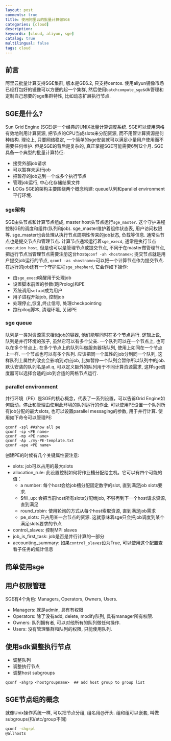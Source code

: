 ```yaml
---
layout: post
comments: true
title: 使用阿里云的批量计算做SGE
categories: [cloud]
description:
keywords: [cloud, aliyun, sge]
catalog: true
multilingual: false
tags: cloud
---
```


## 前言
阿里云批量计算支持SGE集群, 版本是GE6.2, 只支持centos. 使用aliyun镜像市场已经打包好的镜像可以方便的起一个集群, 然后使用`batchcompute_sge`sdk管理和定制自己想要的sge集群特性, 比如动态扩展执行节点.


## SGE是什么?
Sun Grid Engine (SGE)是一个经典的UNIX批量计算调度系统. SGE可以使用网格有效地利用计算资源, 把节点的CPU当成slots来分配资源, 而不用管计算资源是何种结构. 理论上, 只要网络稳定, 一个简单的sge安装就可以满足小量用户使用而不需要任何维护. 但是SGE的背后是复杂的, 真正掌握SGE可能需要6到12个月. SGE具备一个典型的批量计算特征:
- 接受外部job请求
- 可以暂存未运行job
- 把暂存的job送到一个或多个执行节点
- 管理job运行, 中心化存储结果文件
- LOGs
SGE的架构主要围绕两个概念构建: queue队列和parallel environment平行环境.

### sge架构
SGE由头节点和计算节点组成, master host头节点运行`sge_master`. 这个守护进程控制GE的调度和组件(队列和job). sge_master维护着组件状态表, 用户访问权限等. sge_master也会处理从执行节点周期性传来的job状态, 负载等信息. 通常头节点也是提交节点和管理节点.
计算节点通常运行着`sge_execd`, 通常是执行节点`execution host`, 但是也可以是管理节点或提交节点, 不同于在master做管理节点, 把运行节点当管理节点需要注册这台host`qconf -ah <hostname>`; 提交节点就是用户提交job运行的节点, `qconf -as <hostname>`可以把一个计算节点作为提交节点. 在运行的job还有一个守护进程`sge_shepherd`, 它会作如下操作:
- 由`sge_execd`唤醒用于处理job
- 设置脚本前置的参数(跑Prolog)和PE
- 系统调用`setuid`成为用户
- 用子进程开始job, 控制job
- 处理停止,恢复,终止信号, 处理checkpointing
- 跑Epilog脚本, 清理环境, 关闭PE

### sge queue
队列是一类对资源需求相似job的容器, 他们能够同时在多个节点运行. 逻辑上说, 队列是并行环境的孩子, 虽然它可以有多个父亲. 一个队列可以在一个节点上, 也可以在多个节点上.
在多个节点上的队列叫做服务器场队列, 使用上如同在一个节点上一样. 一个节点也可以有多个队列. 应该把同一个属性的job分到同一个队列, 这样队列上属性的改变会影响到对应job, 比如暂停一个队列会暂停所以队列中的job. 默认安装的队列名是all.q, 可以定义额外的队列用于不同计算资源需求, 这样sge调度器可以选择合适的job到合适的网格节点运行.  

### parallel environment
并行环境（PE）是SGE的核心概念，代表了一系列设置，可以告诉Grid Engine如何启动，停止和管理由使用此环境的队列运行的作业. 可以使用PE设置一个队列所有job分配的最大slots, 也可以设置parallel messaging的参数, 用于并行计算. 使用如下命令可以管理PE:
```
qconf -spl ##show all pe
qconf -sp <PE name>
qconf -mp <PE name>
qconf -Ap ./my-PE-template.txt
qconf -ape <PE name>
```
创建PE的时候有几个关键属性要注意:
- slots: job可以占用的最大slots
- allocation_rule: 此设置控制如何将作业槽分配给主机。它可以有四个可能的值：
  - a number: 每个host会给job槽分配固定数字的slot, 直到满足job slots要求.
  - $fill_up: 会把当前host所有slots分配给job, 不够再到下一个host请求资源, 直到满足
  - round_robin: 使用轮询的方式从每个host索取资源, 直到满足job需求
  - pe_slots: 只占用某一台节点的资源. 这就意味着sge只会把job调度到某个满足slots要求的节点
- control_slaves: 控制MPI slaves
- job_is_first_task: job是否是并行计算的一部分
- accounting_summary: 如果`control_slaves`设为True, 可以使用这个配置查看子任务的统计信息


## 简单使用sge

## 用户权限管理
SGE有4个角色: Managers, Operators, Owners, Users.
- Managers: 就是admin, 具有有权限
- Operators: 除了没有add, delete, modify队列, 具有manager所有权限.
- Owners: 队列拥有者, 可以对他所有的队列做任何操作.
- Users: 没有管理集群和队列的权限, 只能使用队列.

## 使用sdk调整执行节点
- 调整队列
- 调整执行节点
- 调整host subgroups
```
qconf -ahgrp <hostgroupname>  ## add host group to group list
```

## SGE节点组的概念
就像Unix操作系统一样, 可以把节点分组, 组名用@开头. 组和组可以嵌套, 叫做subgroups(和/etc/group不同)
``` bash
qconf -shgrpl
@allhosts
```
